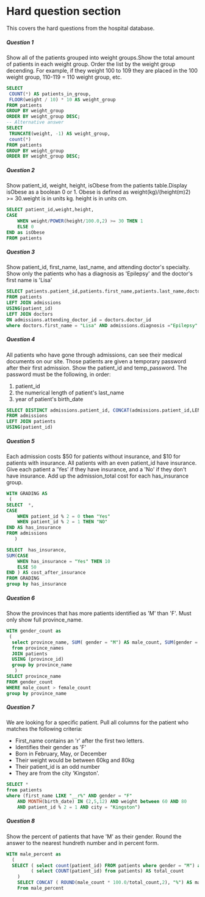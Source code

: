 # Hard question section
This covers the hard questions from the hospital database.

#####  Question 1
Show all of the patients grouped into weight groups.Show the total amount of patients in each weight group.
Order the list by the weight group decending.
For example, if they weight 100 to 109 they are placed in the 100 weight group, 110-119 = 110 weight group, etc.
 ``` sql
 SELECT
  COUNT(*) AS patients_in_group,
  FLOOR(weight / 10) * 10 AS weight_group
FROM patients
GROUP BY weight_group
ORDER BY weight_group DESC;
-- Alternative answer
SELECT
  TRUNCATE(weight, -1) AS weight_group,
  count(*)
FROM patients
GROUP BY weight_group
ORDER BY weight_group DESC;
```
##### Question 2
Show patient_id, weight, height, isObese from the patients table.Display isObese as a boolean 0 or 1.
Obese is defined as weight(kg)/(height(m)2) >= 30.weight is in units kg.
height is in units cm.
``` sql
SELECT patient_id,weight,height,
CASE
	WHEN weight/POWER(height/100.0,2) >= 30 THEN 1
 	ELSE 0
END as isObese
FROM patients
```
##### Question 3
Show patient_id, first_name, last_name, and attending doctor's specialty.
Show only the patients who has a diagnosis as 'Epilepsy' and the doctor's first name is 'Lisa'
``` sql
SELECT patients.patient_id,patients.first_name,patients.last_name,doctors.specialty
FROM patients
LEFT JOIN admissions
USING(patient_id)
LEFT JOIN doctors
ON admissions.attending_doctor_id = doctors.doctor_id
where doctors.first_name = "Lisa" AND admissions.diagnosis ="Epilepsy"
```
#####  Question 4
All patients who have gone through admissions, can see their medical documents on our site. 
Those patients are given a temporary password after their first admission. Show the patient_id and temp_password.
The password must be the following, in order:
1. patient_id
2. the numerical length of patient's last_name
3. year of patient's birth_date
```sql
SELECT DISTINCT admissions.patient_id, CONCAT(admissions.patient_id,LEN(patients.last_name),year(patients.birth_date)) AS temp_password
FROM admissions
LEFT JOIN patients
USING(patient_id)
```
#####  Question 5
Each admission costs $50 for patients without insurance, and $10 for patients with insurance. All patients with an even patient_id have insurance.
Give each patient a 'Yes' if they have insurance, and a 'No' if they don't have insurance. Add up the admission_total cost for each has_insurance group.
``` sql
WITH GRADING AS
 (
SELECT  *,
CASE 
	WHEN patient_id % 2 = 0 then "Yes"
    WHEN patient_id % 2 = 1 THEN "NO"
END AS has_insurance
FROM admissions
   )

SELECT  has_insurance,
SUM(CASE
	WHEN has_insurance = "Yes" THEN 10
    ELSE 50
END ) AS cost_after_insurance
FROM GRADING
group by has_insurance
```
##### Question 6
Show the provinces that has more patients identified as 'M' than 'F'. Must only show full province_name.
``` sql
WITH gender_count as
 (
  select province_name, SUM( gender = "M") AS male_count, SUM(gender = "F") AS female_count
  from province_names
  JOIN patients
  USING (province_id)
  group by province_name
   )
SELECT province_name 
FROM gender_count
WHERE male_count > female_count
group by province_name
```
#####  Question 7
We are looking for a specific patient. Pull all columns for the patient who matches the following criteria:
- First_name contains an 'r' after the first two letters.
- Identifies their gender as 'F'
- Born in February, May, or December
- Their weight would be between 60kg and 80kg
- Their patient_id is an odd number
- They are from the city 'Kingston'.
``` sql
SELECT *
from patients
where (first_name LIKE "__r%" AND gender = "F" 
	AND MONTH(birth_date) IN (2,5,12) AND weight between 60 AND 80
	AND patient_id % 2 = 1 AND city = "Kingston")
```
##### Question 8
Show the percent of patients that have 'M' as their gender. Round the answer to the nearest hundreth number and in percent form.
``` sql
WITH male_percent as
  (
  SELECT ( select count(patient_id) FROM patients where gender = "M") as male_count,
  		 ( select COUNT(patient_id) from patients) AS total_count
    )
    SELECT CONCAT ( ROUND(male_count * 100.0/total_count,2), "%") AS male_percent
    From male_percent
```
